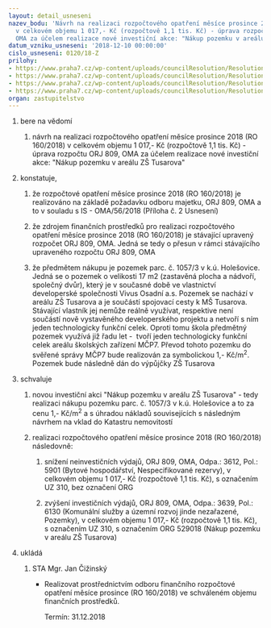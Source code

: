 ```yaml
---
layout: detail_usneseni
nazev_bodu: 'Návrh na realizaci rozpočtového opatření měsíce prosince 2018 (RO 160/2018)
  v celkovém objemu 1 017,- Kč (rozpočtově 1,1 tis. Kč) - úprava rozpočtu ORJ 809,
  OMA za účelem realizace nové investiční akce: "Nákup pozemku v areálu ZŠ Tusarova"'
datum_vzniku_usneseni: '2018-12-10 00:00:00'
cislo_usneseni: 0120/18-Z
prilohy:
- https://www.praha7.cz/wp-content/uploads/councilResolution/Resolutions/30436/export/Duvodovazprava~415374.docx
- https://www.praha7.cz/wp-content/uploads/councilResolution/Resolutions/30436/export/IS_56_OMA_zarazeni_nakuppozemku~415373.doc
- https://www.praha7.cz/wp-content/uploads/councilResolution/Resolutions/30436/export/UsneseniRMC_834_18_R~415372.pdf
- https://www.praha7.cz/wp-content/uploads/councilResolution/Resolutions/30436/export/export~415700.pdf
organ: zastupitelstvo
---
```

<ol class="urzList_view" id="urzList">
<li id="" class="urzClass1"><span name="1">bere na vědomí</span> 
<ol class="urzOlClass">
<li id="" class="urzClass2" style="TEXT-ALIGN: left"><span><p>návrh na realizaci rozpočtového opatření měsíce prosince 2018 (RO 160/2018) v celkovém objemu 1 017,- Kč (rozpočtově 1,1 tis. Kč) - úprava rozpočtu ORJ 809, OMA za účelem realizace nové investiční akce: "Nákup pozemku v areálu ZŠ Tusarova"</p></span></li></ol></li>
<li id="" class="urzClass1"><span name="50">konstatuje,</span> 
<ol id="" class="urzOlClass">
<li class="urzClass2" id="" style="text-align: left;"><span><p>že rozpočtové opatření měsíce prosince 2018 (RO 160/2018) je realizováno na základě požadavku odboru majetku, ORJ 809, OMA a to v souladu s IS - OMA/56/2018 (Příloha č. 2 Usnesení)<br></p></span></li><li class="urzClass2" id="" style="text-align: left;"><span><p>že zdrojem finančních prostředků pro realizaci rozpočtového opatření měsíce prosince 2018 (RO 160/2018) je stávající upravený rozpočet ORJ 809, OMA. Jedná se tedy o přesun v rámci stávajícího upraveného rozpočtu ORJ 809, OMA<br></p></span></li><li class="urzClass2" id="" style="text-align: left;"><span><p>že předmětem nákupu je pozemek parc. č. 1057/3 v k.ú. Holešovice. Jedná se o pozemek o velikosti 17 m2 (zastavěná plocha a nádvoří, společný dvůr), který je v současné době ve vlastnictví developerské společnosti Vivus Osadní a.s. Pozemek se nachází v areálu ZŠ Tusarova a je součástí spojovací cesty k MŠ Tusarova. Stávající vlastník jej nemůže reálně využívat, respektive není součástí nově vystavěného developerského projektu a netvoří s ním jeden technologicky funkční celek. Oproti tomu škola předmětný pozemek využívá již řadu let -&nbsp; tvoří jeden technologicky funkční celek areálu školských zařízení MČP7. Převod tohoto pozemku do svěřené správy MČP7 bude realizován za symbolickou 1,- Kč/m<sup>2</sup>. Pozemek bude následně dán do výpůjčky ZŠ Tusarova</p></span></li>

</ol></li>
<li id="" class="urzClass1"><span name="24">schvaluje</span> 
<ol id="" class="urzOlClass">
<li id="" class="urzClass2" style="TEXT-ALIGN: left"><span><p>novou investiční akci&nbsp;"Nákup pozemku v areálu ZŠ Tusarova" - tedy realizaci nákupu pozemku parc. č. 1057/3 v k.ú. Holešovice a to za cenu 1,- Kč/m<sup>2</sup> a s úhradou nákladů souvisejících s následným návrhem na vklad do Katastru nemovitostí<br></p></span>
</li>
<li class="urzClass2" id="" style="text-align: left;"><span><p>realizaci rozpočtového opatření měsíce prosince 2018 (RO 160/2018) následovně: <br></p></span><ol class="urzUlClass" id=""><li class="urzClass3" id="" style="text-align: left;"><span><p>snížení neinvestičních výdajů, ORJ 809, OMA, Odpa.: 3612, Pol.: 5901 (Bytové hospodářství, Nespecifikované rezervy), v celkovém objemu 1 017,- Kč (rozpočtově 1,1 tis. Kč), s označením UZ 310, bez označení ORG<br></p></span></li><li class="urzClass3" id="" style="text-align: left;"><span><p>zvýšení investičních výdajů, ORJ 809, OMA, Odpa.: 3639, Pol.: 6130 (Komunální služby a územní rozvoj jinde nezařazené, Pozemky), v celkovém objemu 1 017,- Kč (rozpočtově 1,1 tis. Kč), s označením UZ 310, s označením ORG 529018 (Nákup pozemku v areálu ZŠ Tusarova)</p></span></li></ol></li></ol></li><li class="urzClass1" id="urzUkoly"><span name="1">ukládá</span><ol class="urzOlClass"><li class="urzClass2"><span><p>STA Mgr. Jan Čižinský</p></span><ul class="urzUlClass"><li class="urzClass3"><span><p>Realizovat prostřednictvím odboru finančního rozpočtové opatření měsíce prosince (RO 160/2018) ve schváleném objemu finančních prostředků.</p></span><span class="urzUkolTermin">  Termín:&nbsp;31.12.2018</span></li></ul></li></ol></li>
</ol>